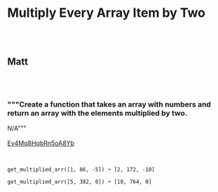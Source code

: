 # Multiply Every Array Item by Two
<br><br>
## Matt
<br><br>
### """Create a function that takes an array with numbers and return an array with the elements multiplied by two.
N/A"""
<br><br>
[Ev4Mq8HqbRn5oA8Yb](https://edabit.com/challenge/Ev4Mq8HqbRn5oA8Yb)
<br><br>
```get_multiplied_arr([2, 5, 3]) ➞ [4, 10, 6]

get_multiplied_arr([1, 86, -5]) ➞ [2, 172, -10]

get_multiplied_arr([5, 382, 0]) ➞ [10, 764, 0]
```

<br><br>
